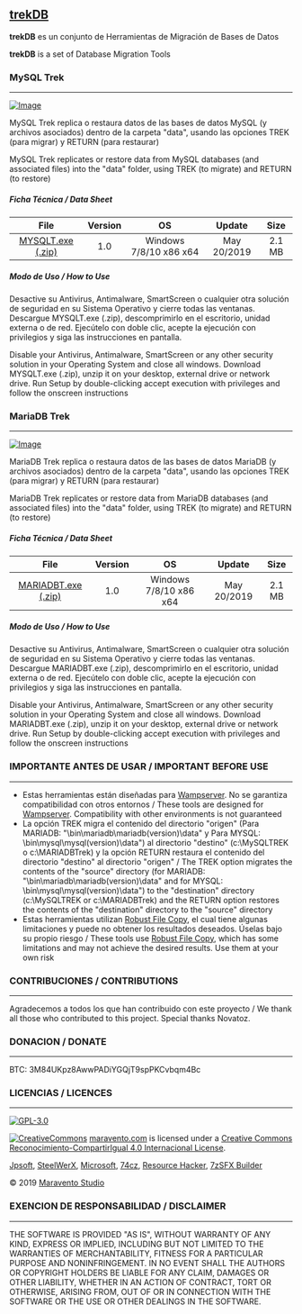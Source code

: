 ## [trekDB](http://www.maravento.com)

**trekDB** es un conjunto de Herramientas de Migración de Bases de Datos

**trekDB** is a set of Database Migration Tools

### MySQL Trek
---

[![Image](https://2.bp.blogspot.com/-hHd_a9xUdS4/XOV4fsnzTBI/AAAAAAAAHWg/q4S5CAu_WPUt4rp0PUVYW107aKJnXRwnQCLcBGAs/s1600/mysqlt.png)](https://www.maravento.com)

MySQL Trek replica o restaura datos de las bases de datos MySQL (y archivos asociados) dentro de la carpeta "data", usando las opciones TREK (para migrar) y RETURN (para restaurar)

MySQL Trek replicates or restore data from MySQL databases (and associated files) into the "data" folder, using TREK (to migrate) and RETURN (to restore)

##### Ficha Técnica / Data Sheet

|File|Version|OS|Update|Size|
| :---: | :---: | :---: | :---: | :---: |
|[MYSQLT.exe (.zip)](https://raw.githubusercontent.com/maravento/trekdb/master/MYSQLT/MYSQLT.zip)|1.0|Windows 7/8/10 x86 x64|May 20/2019|2.1 MB|

##### Modo de Uso / How to Use

Desactive su Antivirus, Antimalware, SmartScreen o cualquier otra solución de seguridad en su Sistema Operativo y cierre todas las ventanas. Descargue MYSQLT.exe (.zip), descomprimirlo en el escritorio, unidad externa o de red. Ejecútelo con doble clic, acepte la ejecución con privilegios y siga las instrucciones en pantalla.

Disable your Antivirus, Antimalware, SmartScreen or any other security solution in your Operating System and close all windows. Download MYSQLT.exe (.zip), unzip it on your desktop, external drive or network drive. Run Setup by double-clicking accept execution with privileges and follow the onscreen instructions

### MariaDB Trek
---

[![Image](https://4.bp.blogspot.com/-CGrdkpJPr1o/XOV4kIZwIUI/AAAAAAAAHWk/Sa6S2Rish6E9z39OB4VK0qrSjNKHtyzPgCLcBGAs/s1600/mariadbt.png)](https://www.maravento.com)

MariaDB Trek replica o restaura datos de las bases de datos MariaDB (y archivos asociados) dentro de la carpeta "data", usando las opciones TREK (para migrar) y RETURN (para restaurar)

MariaDB Trek replicates or restore data from MariaDB databases (and associated files) into the "data" folder, using TREK (to migrate) and RETURN (to restore)

##### Ficha Técnica / Data Sheet

|File|Version|OS|Update|Size|
| :---: | :---: | :---: | :---: | :---: |
|[MARIADBT.exe (.zip)](https://raw.githubusercontent.com/maravento/trekdb/master/MARIADBT/MARIADBT.zip)|1.0|Windows 7/8/10 x86 x64|May 20/2019|2.1 MB|

##### Modo de Uso / How to Use

Desactive su Antivirus, Antimalware, SmartScreen o cualquier otra solución de seguridad en su Sistema Operativo y cierre todas las ventanas. Descargue MARIADBT.exe (.zip), descomprimirlo en el escritorio, unidad externa o de red. Ejecútelo con doble clic, acepte la ejecución con privilegios y siga las instrucciones en pantalla.

Disable your Antivirus, Antimalware, SmartScreen or any other security solution in your Operating System and close all windows. Download MARIADBT.exe (.zip), unzip it on your desktop, external drive or network drive. Run Setup by double-clicking accept execution with privileges and follow the onscreen instructions

### IMPORTANTE ANTES DE USAR / IMPORTANT BEFORE USE
---

- Estas herramientas están diseñadas para [Wampserver](http://wampserver.aviatechno.net/?lang=en). No se garantiza compatibilidad con otros entornos / These tools are designed for [Wampserver](http://wampserver.aviatechno.net/?lang=en). Compatibility with other environments is not guaranteed
- La opción TREK migra el contenido del directorio "origen" (Para MARIADB: "\bin\mariadb\mariadb(version)\data" y Para MYSQL: \bin\mysql\mysql(version)\data") al directorio "destino" (c:\MySQLTREK o c:\MARIADBTrek) y la opción RETURN restaura el contenido del directorio "destino" al directorio "origen" / The TREK option migrates the contents of the "source" directory (for MARIADB: "\bin\mariadb\mariadb(version)\data" and for MYSQL: \bin\mysql\mysql(version)\data") to the "destination" directory (c:\MySQLTREK or c:\MARIADBTrek) and the RETURN option restores the contents of the "destination" directory to the "source" directory
- Estas herramientas utilizan [Robust File Copy](https://es.wikipedia.org/wiki/Robocopy), el cual tiene algunas limitaciones y puede no obtener los resultados deseados. Úselas bajo su propio riesgo / These tools use [Robust File Copy](https://en.wikipedia.org/wiki/Robocopy), which has some limitations and may not achieve the desired results. Use them at your own risk

### CONTRIBUCIONES / CONTRIBUTIONS
---

Agradecemos a todos los que han contribuido con este proyecto / We thank all those who contributed to this project. Special thanks Novatoz.

### DONACION / DONATE
---

BTC: 3M84UKpz8AwwPADiYGQjT9spPKCvbqm4Bc

### LICENCIAS / LICENCES
---

[![GPL-3.0](https://img.shields.io/badge/License-GPLv3-blue.svg)](https://www.gnu.org/licenses/gpl.txt)

[![CreativeCommons](https://licensebuttons.net/l/by-sa/4.0/88x31.png)](http://creativecommons.org/licenses/by-sa/4.0/)
[maravento.com](http://www.maravento.com) is licensed under a [Creative Commons Reconocimiento-CompartirIgual 4.0 Internacional License](http://creativecommons.org/licenses/by-sa/4.0/).

[Jpsoft](https://jpsoft.com/), [SteelWerX](https://fstaal01.home.xs4all.nl/swreg-us.html), [Microsoft](https://www.microsoft.com/), [74cz](http://74.cz/es/make-sfx/index.php), [Resource Hacker](http://www.angusj.com/resourcehacker/), [7zSFX Builder](https://sourceforge.net/projects/s-zipsfxbuilder/)

© 2019 [Maravento Studio](http://www.maravento.com)

### EXENCION DE RESPONSABILIDAD / DISCLAIMER
---

THE SOFTWARE IS PROVIDED "AS IS", WITHOUT WARRANTY OF ANY KIND, EXPRESS OR IMPLIED, INCLUDING BUT NOT LIMITED TO THE WARRANTIES OF MERCHANTABILITY, FITNESS FOR A PARTICULAR PURPOSE AND NONINFRINGEMENT. IN NO EVENT SHALL THE AUTHORS OR COPYRIGHT HOLDERS BE LIABLE FOR ANY CLAIM, DAMAGES OR OTHER LIABILITY, WHETHER IN AN ACTION OF CONTRACT, TORT OR OTHERWISE, ARISING FROM, OUT OF OR IN CONNECTION WITH THE SOFTWARE OR THE USE OR OTHER DEALINGS IN THE SOFTWARE.
